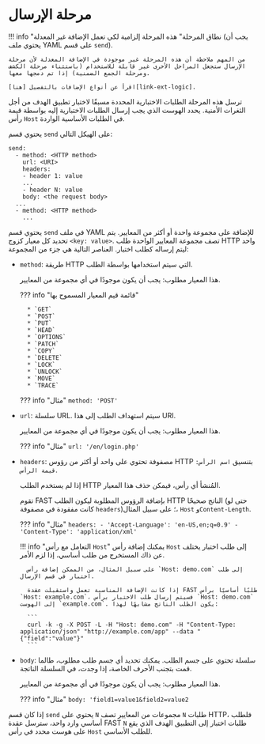 # مرحلة الإرسال

!!! info "نطاق المرحلة"
    هذه المرحلة إلزامية لكي تعمل الإضافة غير المعدلة (يجب أن يحتوي ملف YAML على قسم `send`).
    
    من المهم ملاحظة أن هذه المرحلة غير موجودة في الإضافة المعدلة لأن مرحلة الإرسال ستجعل المراحل الأخرى غير قابلة للاستخدام (باستثناء مرحلة الكشف ومرحلة الجمع الضمنية) إذا تم دمجها معها.
    
    اقرأ عن أنواع الإضافات بالتفصيل [هنا][link-ext-logic].

ترسل هذه المرحلة الطلبات الاختبارية المحددة مسبقًا لاختبار تطبيق الهدف من أجل الثغرات الأمنية. يحدد الهوست الذي يجب إرسال الطلبات الاختبارية إليه بواسطة قيمة رأس `Host` في الطلبات الأساسية الواردة.

يحتوي قسم `send` على الهيكل التالي:

```
send:
  - method: <HTTP method>
    url: <URI>
    headers:
    - header 1: value
    ...
    - header N: value
    body: <the request body>
  ...
  - method: <HTTP method>
    ...
```

يحتوي قسم `send` في ملف YAML للإضافة على مجموعة واحدة أو أكثر من المعايير. يتم تحديد كل معيار كزوج `<key: value>`. تصف مجموعة المعايير الواحدة طلب HTTP واحد ليتم إرساله كطلب اختبار. العناصر التالية هي جزء من المجموعة:

* `method`: طريقة HTTP التي سيتم استخدامها بواسطة الطلب.

    هذا المعيار مطلوب: يجب أن يكون موجودًا في أي مجموعة من المعايير.
    
    ??? info "قائمة قيم المعيار المسموح بها"

        * `GET`
        * `POST`
        * `PUT`
        * `HEAD`
        * `OPTIONS`
        * `PATCH`
        * `COPY`
        * `DELETE`
        * `LOCK`
        * `UNLOCK`
        * `MOVE`
        * `TRACE`

    ??? info "مثال"
        `method: 'POST'`

* `url`: سلسلة URL. سيتم استهداف الطلب إلى هذا URI.

    هذا المعيار مطلوب: يجب أن يكون موجودًا في أي مجموعة من المعايير.
    
    ??? info "مثال"
        `url: '/en/login.php'`

* `headers`: مصفوفة تحتوي على واحد أو أكثر من رؤوس HTTP بتنسيق `اسم الرأس: قيمة الرأس`.

    إذا لم يستخدم الطلب HTTP المُنشأ أي رأس، فيمكن حذف هذا المعيار.
    
    تقوم FAST بإضافة الرؤوس المطلوبة ليكون الطلب HTTP الناتج صحيحًا (حتى لو كانت مفقودة في مصفوفة `headers`)؛ على سبيل المثال، `Host` و`Content-Length`.
    
    ??? info "مثال"
        ```
        headers:
        - 'Accept-Language': 'en-US,en;q=0.9'
        - 'Content-Type': 'application/xml'
        ```
      
    !!! info "التعامل مع رأس `Host`"
        يمكنك إضافة رأس `Host` إلى طلب اختبار يختلف عن ذاك المستخرج من طلب أساسي، إذا لزم الأمر. 
        
        على سبيل المثال، من الممكن إضافة رأس `Host: demo.com` إلى طلب اختبار في قسم الإرسال.
    
        إذا كانت الإضافة المناسبة تعمل واستقبلت عقدة FAST طلبًا أساسيًا برأس `Host: example.com`، فسيتم إرسال طلب الاختبار برأس `Host: demo.com` إلى الهوست `example.com`. يكون الطلب الناتج مشابهًا لهذا:

        ```
        curl -k -g -X POST -L -H "Host: demo.com" -H "Content-Type: application/json" "http://example.com/app" --data "{"field":"value"}"
        ```
    
* `body`: سلسلة تحتوي على جسم الطلب. يمكنك تحديد أي جسم طلب مطلوب، طالما قمت بتجنب الأحرف الخاصة، إذا وجدت، في السلسلة الناتجة.

    هذا المعيار مطلوب: يجب أن يكون موجودًا في أي مجموعة من المعايير.
    
    ??? info "مثال"
        `body: 'field1=value1&field2=value2`

إذا كان قسم `send` يحتوي على `N` مجموعات من المعايير تصف `N` طلبات HTTP، فلطلب أساسي وارد واحد، سترسل عقدة FAST `N` طلبات اختبار إلى التطبيق الهدف الذي يقع على هوست محدد في رأس `Host` للطلب الأساسي.
